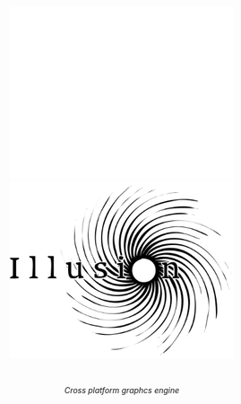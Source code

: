 <p align="center">
<img width=400 src="./res/Illusion-logo-white.png#gh-dark-mode-only">
<img width=400 src="./res/Illusion-logo-black.png#gh-light-mode-only">
</p>

<br />
<p align="center"><i>Cross platform graphcs engine</i></p>